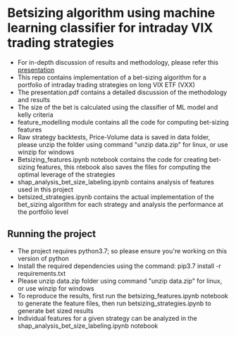 # Betsizing algorithm using machine learning classifier for intraday VIX trading strategies
 - For in-depth discussion of results and methodology, please refer this [presentation](https://github.com/sujit-khanna/Strategy-Bet-Sizing/blob/main/presentation.pdf) 
 - This repo contains implementation of a bet-sizing algorithm for a portfolio of intraday trading strategies on long VIX ETF (VXX)
 - The presentation.pdf contains a detailed discussion of the methodology and results
 - The size of the bet is calculated using the classifier of ML model and kelly criteria
 - feature_modelling module contains all the code for computing bet-sizing features
 - Raw strategy backtests, Price-Volume data is saved in data folder, please unzip the folder using command "unzip data.zip" for linux, or use winzip for windows
 - Betsizing_features.ipynb notebook contains the code for creating bet-sizing features, this ntebook also saves the files for computing the optimal leverage of the strategies
 - shap_analysis_bet_size_labeling.ipynb contains analysis of features used in this project
 - betsized_strategies.ipynb contains the actual implementation of the bet_sizing algorithm for each strategy and analysis the performance at the portfolio level

## Running the project
 - The project requires python3.7; so please ensure you're working on this version of python
 - Install the required dependencies using the command: pip3.7 install -r requirements.txt
 - Please unzip data.zip folder using command "unzip data.zip" for linux, or use winzip for windows
 - To reproduce the results, first run the betsizing_features.ipynb notebook to generate the feature files, then run betsizing_strategies.ipynb to generate bet sized results
 - Individual features for a given strategy can be analyzed in the shap_analysis_bet_size_labeling.ipynb notebook
 
